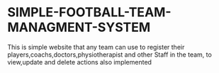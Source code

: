 # SIMPLE-FOOTBALL-TEAM-MANAGMENT-SYSTEM
This is simple website that any team can use to register their players,coachs,doctors,physiotherapist and other Staff in the team, to view,update and delete  actions also implemented
